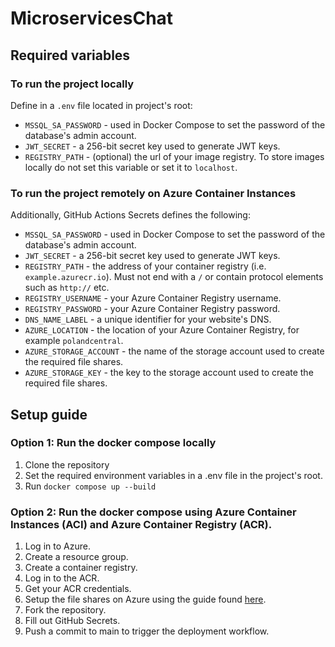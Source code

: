 # MicroservicesChat

## Required variables
### To run the project locally
Define in a `.env` file located in project's root:
* `MSSQL_SA_PASSWORD` - used in Docker Compose to set the password of the database's admin account.
* `JWT_SECRET` - a 256-bit secret key used to generate JWT keys.
* `REGISTRY_PATH` - (optional) the url of your image registry. To store images locally do not set this variable or set it to `localhost`.

### To run the project remotely on Azure Container Instances
Additionally, GitHub Actions Secrets defines the following:
* `MSSQL_SA_PASSWORD` - used in Docker Compose to set the password of the database's admin account.
* `JWT_SECRET` - a 256-bit secret key used to generate JWT keys.
* `REGISTRY_PATH` - the address of your container registry (i.e. `example.azurecr.io`). Must not end with a `/` or contain protocol elements such as `http://` etc.
* `REGISTRY_USERNAME` - your Azure Container Registry username.
* `REGISTRY_PASSWORD` - your Azure Container Registry password.
* `DNS_NAME_LABEL` - a unique identifier for your website's DNS.
* `AZURE_LOCATION` - the location of your Azure Container Registry, for example `polandcentral`.
* `AZURE_STORAGE_ACCOUNT` - the name of the storage account used to create the required file shares.
* `AZURE_STORAGE_KEY` - the key to the storage account used to create the required file shares.

## Setup guide
### Option 1: Run the docker compose locally
1. Clone the repository
2. Set the required environment variables in a .env file in the project's root.
3. Run `docker compose up --build`
### Option 2: Run the docker compose using Azure Container Instances (ACI) and Azure Container Registry (ACR).
1. Log in to Azure.
2. Create a resource group.
3. Create a container registry.
4. Log in to the ACR.
5. Get your ACR credentials.
6. Setup the file shares on Azure using the guide found [here](https://learn.microsoft.com/en-us/azure/container-instances/container-instances-container-group-automatic-ssl).
6. Fork the repository.
7. Fill out GitHub Secrets.
8. Push a commit to main to trigger the deployment workflow.